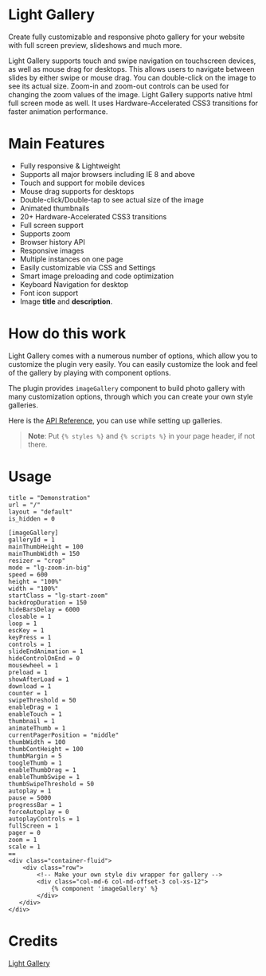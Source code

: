 # Light Gallery
Create fully customizable and responsive photo gallery for your website with full screen preview, slideshows and much more.

Light Gallery supports touch and swipe navigation on touchscreen devices, as well as mouse drag for desktops. This allows users to navigate between slides by either swipe or mouse drag. You can double-click on the image to see its actual size. Zoom-in and zoom-out controls can be used for changing the zoom values of the image. Light Gallery supports native html full screen mode as well. It uses Hardware-Accelerated CSS3 transitions for faster animation performance.

# Main Features
* Fully responsive & Lightweight
* Supports all major browsers including IE 8 and above
* Touch and support for mobile devices
* Mouse drag supports for desktops
* Double-click/Double-tap to see actual size of the image
* Animated thumbnails
* 20+ Hardware-Accelerated CSS3 transitions
* Full screen support
* Supports zoom
* Browser history API
* Responsive images
* Multiple instances on one page
* Easily customizable via CSS and Settings
* Smart image preloading and code optimization
* Keyboard Navigation for desktop
* Font icon support
* Image **title** and **description**.

# How do this work
Light Gallery comes with a numerous number of options, which allow you to customize the plugin very easily. You can easily customize the look and feel of the gallery by playing with component options. 

The plugin provides `imageGallery` component to build photo gallery with many customization options, through which you can create your own style galleries.

Here is the [API Reference](http://sachinchoolur.github.io/lightGallery/docs/api.html), you can use while setting up galleries.

> **Note**: Put `{% styles %}` and `{% scripts %}` in your page header, if not there.

# Usage
        
    title = "Demonstration"
    url = "/"
    layout = "default"
    is_hidden = 0
    
    [imageGallery]
    galleryId = 1
    mainThumbHeight = 100
    mainThumbWidth = 150
    resizer = "crop"
    mode = "lg-zoom-in-big"
    speed = 600
    height = "100%"
    width = "100%"
    startClass = "lg-start-zoom"
    backdropDuration = 150
    hideBarsDelay = 6000
    closable = 1
    loop = 1
    escKey = 1
    keyPress = 1
    controls = 1
    slideEndAnimation = 1
    hideControlOnEnd = 0
    mousewheel = 1
    preload = 1
    showAfterLoad = 1
    download = 1
    counter = 1
    swipeThreshold = 50
    enableDrag = 1
    enableTouch = 1
    thumbnail = 1
    animateThumb = 1
    currentPagerPosition = "middle"
    thumbWidth = 100
    thumbContHeight = 100
    thumbMargin = 5
    toogleThumb = 1
    enableThumbDrag = 1
    enableThumbSwipe = 1
    thumbSwipeThreshold = 50
    autoplay = 1
    pause = 5000
    progressBar = 1
    forceAutoplay = 0
    autoplayControls = 1
    fullScreen = 1
    pager = 0
    zoom = 1
    scale = 1
    ==
    <div class="container-fluid">
        <div class="row">
            <!-- Make your own style div wrapper for gallery -->
            <div class="col-md-6 col-md-offset-3 col-xs-12">
                {% component 'imageGallery' %}
            </div>
       </div>
    </div>

# Credits
[Light Gallery](http://sachinchoolur.github.io/lightGallery/)
